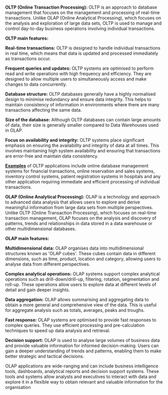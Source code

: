 **OLTP (Online Transaction Processing):** OLTP is an approach to database management that focuses on the management and processing of real-time transactions. Unlike OLAP (Online Analytical Processing), which focuses on the analysis and exploration of large data sets, OLTP is used to manage and control day-to-day business operations involving individual transactions.

**OLTP main features:**

**Real-time transactions:** OLTP is designed to handle individual transactions in real time, which means that data is updated and processed immediately as transactions occur.

**Frequent queries and updates:** OLTP systems are optimised to perform read and write operations with high frequency and efficiency. They are designed to allow multiple users to simultaneously access and make changes to data concurrently.

**Database structure:** OLTP databases generally have a highly normalised design to minimise redundancy and ensure data integrity. This helps to maintain consistency of information in environments where there are many transactions affecting the same data.

**Size of the database:** Although OLTP databases can contain large amounts of data, their size is generally smaller compared to Data Warehouses used in OLAP.

**Focus on availability and integrity:** OLTP systems place significant emphasis on ensuring the availability and integrity of data at all times. This involves maintaining high system availability and ensuring that transactions are error-free and maintain data consistency.

<ins>**Examples**</ins> of OLTP applications include online database management systems for financial transactions, online reservation and sales systems, inventory control systems, patient registration systems in hospitals and any other application requiring immediate and efficient processing of individual transactions.

**OLAP (Online Analytical Processing):** OLAP is a technology and approach to advanced data analysis that allows users to explore and derive meaningful information from large data sets from multiple perspectives. Unlike OLTP (Online Transaction Processing), which focuses on real-time transaction management, OLAP focuses on the analysis and discovery of patterns, trends and relationships in data stored in a data warehouse or other multidimensional databases.

**OLAP main features:**

**Multidimensional data:** OLAP organises data into multidimensional structures known as 'OLAP cubes'. These cubes contain data in different dimensions, such as time, product, location and category, allowing users to analyse data from different perspectives.

**Complex analytical operations:** OLAP systems support complex analytical operations such as drill-down/drill-up, filtering, rotation, segmentation and roll-up. These operations allow users to explore data at different levels of detail and gain deeper insights.

**Data aggregation:** OLAP allows summarising and aggregating data to obtain a more general and comprehensive view of the data. This is useful for aggregate analysis such as totals, averages, peaks and troughs.

**Fast response:** OLAP systems are optimised to provide fast responses to complex queries. They use efficient processing and pre-calculation techniques to speed up data analysis and retrieval.

**Decision support:** OLAP is used to analyse large volumes of business data and provide valuable information for informed decision-making. Users can gain a deeper understanding of trends and patterns, enabling them to make better strategic and tactical decisions.

OLAP applications are wide-ranging and can include business intelligence tools, dashboards, analytical reports and decision support systems. These tools and systems allow analysts and executives to interact with data and explore it in a flexible way to obtain relevant and valuable information for the organisation
